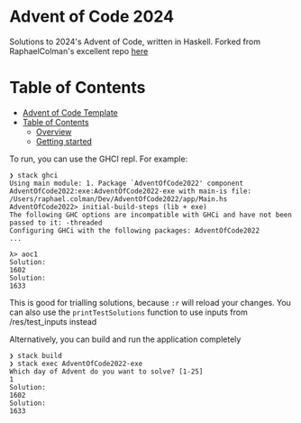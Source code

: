 # Advent of Code 2024

Solutions to 2024's Advent of Code, written in Haskell. Forked from RaphaelColman's excellent repo [here](https://github.com/RaphaelColman/AdventOfCodeTemplate)

# Table of Contents
- [Advent of Code Template](#advent-of-code-template)
- [Table of Contents](#table-of-contents)
    - [Overview](#overview)
    - [Getting started](#getting-started)



To run, you can use the GHCI repl. For example:
```
❯ stack ghci
Using main module: 1. Package `AdventOfCode2022' component AdventOfCode2022:exe:AdventOfCode2022-exe with main-is file: /Users/raphael.colman/Dev/AdventOfCode2022/app/Main.hs
AdventOfCode2022> initial-build-steps (lib + exe)
The following GHC options are incompatible with GHCi and have not been passed to it: -threaded
Configuring GHCi with the following packages: AdventOfCode2022
...

λ> aoc1
Solution:
1602
Solution:
1633
```

This is good for trialling solutions, because `:r` will reload your changes. You can also use the `printTestSolutions` function to use inputs from /res/test_inputs instead

Alternatively, you can build and run the application completely
```
❯ stack build
❯ stack exec AdventOfCode2022-exe
Which day of Advent do you want to solve? [1-25]
1
Solution:
1602
Solution:
1633
```
